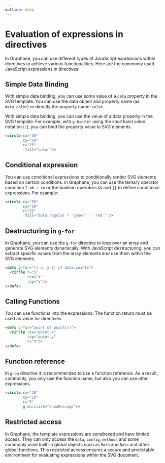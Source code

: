 ```yaml
---
outline: deep
---
```


# Evaluation of expressions in directives

In Graphane, you can use different types of JavaScript expressions within directives to achieve
various functionalities. Here are the commonly used JavaScript expressions in directives:

## Simple Data Binding

With simple data binding, you can use some value of a `data` property in the SVG template. You 
can use the data object and property name (as `data.color`) or directly the property name: 
`color`.

With simple data binding, you can use the value of a data property in the SVG template. For example,
with `g-bind` or using the shorthand colon notation (`:`), you can bind the property value to SVG
elements.

```html {4}
<circle cx="50" 
        cy="50" 
        r="25"
        :fill="color"/>
```

## Conditional expression

You can use conditional expressions to conditionally render SVG elements based on certain
conditions. In Graphane, you can use the ternary operator condition `? ok : ko` or the boolean
operators `&&` and `||` to define conditional expressions. For example:

```html {4}
<circle cx="50" 
        cy="50" 
        r="25"
        :fill="data.regular ? 'green' : 'red'" />
```

## Destructuring in `g-for`

In Graphane, you can use the `g-for` directive to loop over an array and generate SVG elements
dynamically. With JavaScript destructuring, you can extract specific values from the array elements
and use them within the SVG elements.

```html {1}
<defs g-for="({ x, y }) of data.points">
  <circle r="5"
          :cx="x" 
          :cy="y"/>
</defs>
```

## Calling Functions

You can use functions into the expressions. The function return must be used as value for 
directives.

```html {1}
<defs g-for="point of points()">
  <circle :cx="point.x" 
          :cy="point.y" 
          r="5"/>
</defs>
```

## Function reference

In `g-on` directive it is recommended to use a function reference. As a result, commonly, you only
use the function name, but also you can use other expressions.

```html {4}
<circle cx="10" 
        cy="10" 
        r="5"
        g-on:click="showMessage"/>
```

## Restricted access

In Graphane, the template expressions are *sandboxed* and have limited access. They can only access
the `data`, `config`, `methods` and some commonly used built-in global objects such as `Math`
and `Date` and other global functions. This restricted access ensures a secure and predictable
environment for evaluating expressions within the SVG document.
